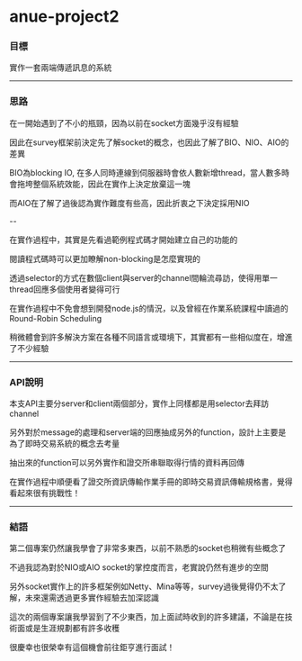 # anue-project2

### 目標

實作一套兩端傳遞訊息的系統

-----

### 思路

在一開始遇到了不小的瓶頸，因為以前在socket方面幾乎沒有經驗

因此在survey框架前決定先了解socket的概念，也因此了解了BIO、NIO、AIO的差異

BIO為blocking IO, 在多人同時連線到伺服器時會依人數新增thread，當人數多時會拖垮整個系統效能，因此在實作上決定放棄這一塊

而AIO在了解了過後認為實作難度有些高，因此折衷之下決定採用NIO

--

在實作過程中，其實是先看過範例程式碼才開始建立自己的功能的

閱讀程式碼時可以更加瞭解non-blocking是怎麼實現的

透過selector的方式在數個client與server的channel間輪流尋訪，使得用單一thread回應多個使用者變得可行

在實作過程中不免會想到開發node.js的情況，以及曾經在作業系統課程中讀過的Round-Robin Scheduling

稍微體會到許多解決方案在各種不同語言或環境下，其實都有一些相似度在，增進了不少經驗


-----

### API說明

本支API主要分server和client兩個部分，實作上同樣都是用selector去拜訪channel

另外對於message的處理和server端的回應抽成另外的function，設計上主要是為了即時交易系統的概念去考量

抽出來的function可以另外實作和證交所串聯取得行情的資料再回傳

在實作過程中順便看了證交所資訊傳輸作業手冊的即時交易資訊傳輸規格書，覺得看起來很有挑戰性！

-----

### 結語

第二個專案仍然讓我學會了非常多東西，以前不熟悉的socket也稍微有些概念了

不過我認為對於NIO或AIO socket的掌控度而言，老實說仍然有進步的空間

另外socket實作上的許多框架例如Netty、Mina等等，survey過後覺得仍不太了解，未來還需透過更多實作經驗去加深認識

這次的兩個專案讓我學習到了不少東西，加上面試時收到的許多建議，不論是在技術面或是生涯規劃都有許多收穫

很慶幸也很榮幸有這個機會前往鉅亨進行面試！
